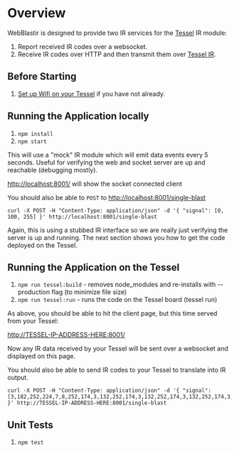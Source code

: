 Overview
=============

WebBlastir is designed to provide two IR services for the [Tessel](https://tessel.io/) IR module:

1. Report received IR codes over a websocket.
1. Receive IR codes over HTTP and then transmit them over [Tessel IR](https://tessel.io/modules#module-infrared).

## Before Starting

1. [Set up Wifi on your Tessel](https://tessel.io/docs/wifi) if you have not already.

## Running the Application locally

1. `npm install`
1. `npm start`

This will use a "mock" IR module which will emit data events every 5 seconds.
Useful for verifying the web and socket server are up and reachable (debugging mostly).

[http://localhost:8001/](http://localhost:8001/) will show the socket connected client

You should also be able to `POST` to [http://localhost:8001/single-blast](http://localhost:8001/single-blast)

```
curl -X POST -H "Content-Type: application/json" -d '{ "signal": [0, 100, 255] }' http://localhost:8001/single-blast
```

Again, this is using a stubbed IR interface so we are really just verifying the server is up and running.
The next section shows you how to get the code deployed on the Tessel.

## Running the Application on the Tessel

1. `npm run tessel:build` - removes node_modules and re-installs with --production flag (to minimize file size)
1. `npm run tessel:run` - runs the code on the Tessel board (tessel run)

As above, you should be able to hit the client page, but this time served from your Tessel:

[http://TESSEL-IP-ADDRESS-HERE:8001/](http://TESSEL-IP-ADDRESS-HERE:8001/)

Now any IR data received by your Tessel will be sent over a websocket and displayed on this page.

You should also be able to send IR codes to your Tessel to translate into IR output.

```
curl -X POST -H "Content-Type: application/json" -d '{ "signal": [3,182,252,224,7,8,252,174,3,132,252,174,3,132,252,174,3,132,252,174,3,132,252,174,3,132,252,174,3,132,249,42,6,214,252,174,3,182,252,224,3,182,252,174,3,132] }' http://TESSEL-IP-ADDRESS-HERE:8001/single-blast
```

## Unit Tests

1. `npm test`
